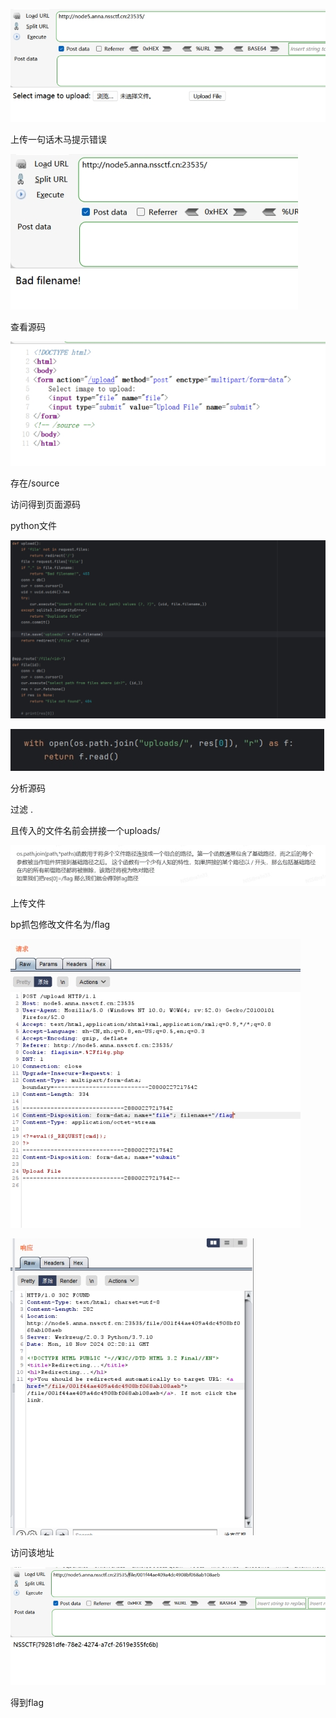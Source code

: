 ![img](./assets/wps333.jpg)

上传一句话木马提示错误

![img](./assets/wps334.jpg) 

查看源码

![img](./assets/wps335.jpg) 

存在/source

访问得到页面源码

python文件

![img](./assets/wps336.jpg) 

 

![img](./assets/wps337.jpg) 

分析源码

过滤 .

且传入的文件名前会拼接一个uploads/

![img](./assets/wps338.jpg) 

 

上传文件

bp抓包修改文件名为/flag

![img](./assets/wps339.jpg) 

 

![img](./assets/wps340.jpg) 

访问该地址

![img](./assets/wps341.jpg) 

得到flag

 

 